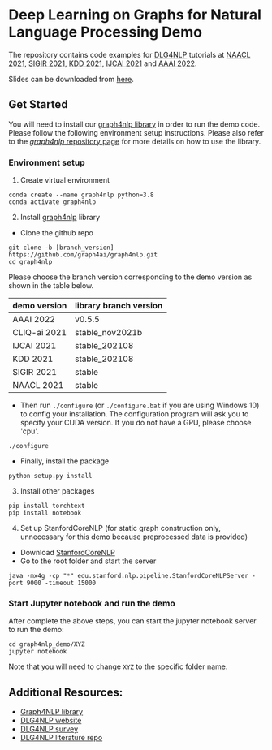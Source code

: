 # Deep Learning on Graphs for Natural Language Processing Demo


The repository contains code examples for [DLG4NLP](https://dlg4nlp.github.io) tutorials at [NAACL 2021](https://2021.naacl.org), [SIGIR 2021](https://sigir.org/sigir2021/), [KDD 2021](https://www.kdd.org/kdd2021/), [IJCAI 2021](http://ijcai-21.org) and [AAAI 2022](https://aaai.org/Conferences/AAAI-22/).

Slides can be downloaded from [here](https://dlg4nlp.github.io/tutorials.html).


## Get Started

You will need to install our [graph4nlp library](https://github.com/graph4ai/graph4nlp) in order to run the demo code. Please follow the following environment setup instructions. Please also refer to the [*graph4nlp* repository page](https://github.com/graph4ai/graph4nlp#readme) for more details on how to use the library.


### Environment setup

1. Create virtual environment
```
conda create --name graph4nlp python=3.8
conda activate graph4nlp
```

2. Install [graph4nlp](https://github.com/graph4ai/graph4nlp) library
- Clone the github repo
```
git clone -b [branch_version] https://github.com/graph4ai/graph4nlp.git
cd graph4nlp
```
Please choose the branch version corresponding to the demo version as shown in the table below.

| demo version | library branch version |  
| ---- | ---- |  
| AAAI 2022 | v0.5.5 |  
| CLIQ-ai 2021 | stable_nov2021b |  
| IJCAI 2021 | stable_202108 |  
| KDD 2021 | stable_202108 |  
| SIGIR 2021 | stable |  
| NAACL 2021 | stable |  


- Then run `./configure` (or `./configure.bat` if you are using Windows 10) to config your installation. The configuration program will ask you to specify your CUDA version. If you do not have a GPU, please choose 'cpu'.
```
./configure
```
- Finally, install the package
```
python setup.py install
```
3. Install other packages
```
pip install torchtext
pip install notebook
```

4. Set up StanfordCoreNLP (for static graph construction only, unnecessary for this demo because preprocessed data is provided)
- Download [StanfordCoreNLP](https://stanfordnlp.github.io/CoreNLP/)
- Go to the root folder and start the server
```
java -mx4g -cp "*" edu.stanford.nlp.pipeline.StanfordCoreNLPServer -port 9000 -timeout 15000
```


### Start Jupyter notebook and run the demo

After complete the above steps, you can start the jupyter notebook server to run the demo:
```
cd graph4nlp_demo/XYZ
jupyter notebook
```
Note that you will need to change `XYZ` to the specific folder name.

## Additional Resources:

* [Graph4NLP library](https://github.com/graph4ai/graph4nlp)
* [DLG4NLP website](https://dlg4nlp.github.io/index.html)
* [DLG4NLP survey](https://arxiv.org/pdf/2106.06090)
* [DLG4NLP literature repo](https://github.com/graph4ai/graph4nlp_literature)

<!-- ### Citation: -->


